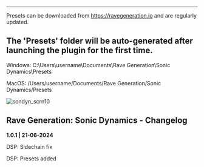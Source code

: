 ------------------------------------------------------------------------------------
Presets can be downloaded from https://ravegeneration.io and are regularly updated.

The 'Presets' folder will be auto-generated after launching the plugin for the first time.
------------------------------------------------------------------------------------

Windows:
C:\Users\username\Documents\Rave Generation\Sonic Dynamics\Presets

MacOS:
/Users/username/Documents/Rave Generation/Sonic Dynamics/Presets

![sondyn_scrn10](https://github.com/user-attachments/assets/e8e07d8d-a80a-4b2c-bd5c-c247c6da743b)

Rave Generation: Sonic Dynamics - Changelog
-------------------------------------------------------------------------------------------
**1.0.1 | 21-06-2024**

DSP: Sidechain fix

DSP: Presets added
